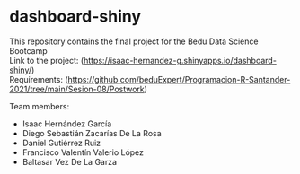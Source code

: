 # dashboard-shiny

This repository contains the final project for the Bedu Data Science Bootcamp \
Link to the project:
(https://isaac-hernandez-g.shinyapps.io/dashboard-shiny/) \
Requirements:
(https://github.com/beduExpert/Programacion-R-Santander-2021/tree/main/Sesion-08/Postwork)

Team members:
-   Isaac Hernández García
-   Diego Sebastián Zacarías De La Rosa
-   Daniel Gutiérrez Ruiz
-   Francisco Valentín Valerio López
-   Baltasar Vez De La Garza
